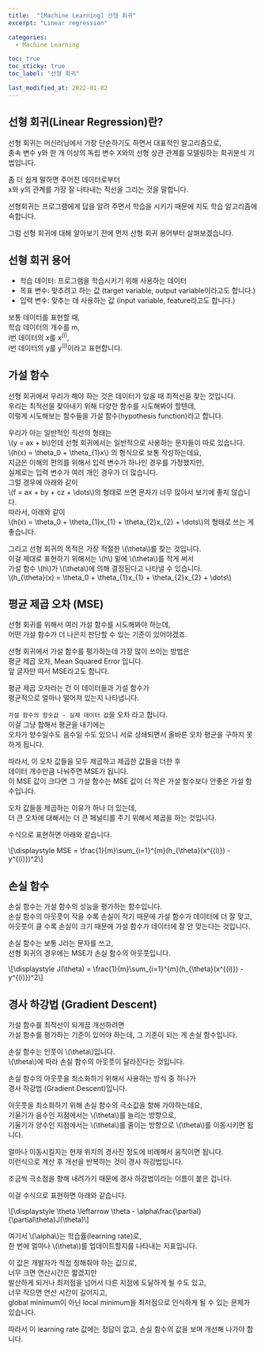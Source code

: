 ```yaml
---
title:  "[Machine Learning] 선형 회귀"
excerpt: "Linear regression"

categories:
  - Machine Learning

toc: true
toc_sticky: true
toc_label: "선형 회귀"

last_modified_at: 2022-01-02
---
```


## 선형 회귀(Linear Regression)란?

선형 회귀는 머신러닝에서 가장 단순하기도 하면서 대표적인 알고리즘으로,<br>
종속 변수 y와 한 개 이상의 독립 변수 X와의 선형 상관 관계를 모델링하는 회귀분석 기법입니다.

좀 더 쉽게 말하면 주어진 데이터로부터<br>
x와 y의 관계를 가장 잘 나타내는 직선을 그리는 것을 말합니다.

선형회귀는 프로그램에게 답을 알려 주면서 학습을 시키기 때문에 지도 학습 알고리즘에 속합니다.

그럼 선형 회귀에 대해 알아보기 전에 먼저 선형 회귀 용어부터 살펴보겠습니다.

## 선형 회귀 용어

- 학습 데이터: 프로그램을 학습시키기 위해 사용하는 데이터
- 목표 변수: 맞추려고 하는 값 (target variable, output variable이라고도 합니다.)
- 입력 변수: 맞추는 데 사용하는 값 (input variable, feature라고도 합니다.)

보통 데이터를 표현할 때,<br>
학습 데이터의 개수를 m,<br>
i번 데이터의 x를 x<sup>(i)</sup>,<br>
i번 데이터의 y를 y<sup>(i)</sup>이라고 표현합니다.

## 가설 함수

선형 회귀에서 우리가 해야 하는 것은 데이터가 있을 때 최적선을 찾는 것입니다.<br>
우리는 최적선을 찾아내기 위해 다양한 함수를 시도해봐야 할텐데,<br>
이렇게 시도해보는 함수들을 가설 함수(hypothesis function)라고 합니다.

우리가 아는 일반적인 직선의 형태는<br>
\\(y = ax + b\\)인데 선형 회귀에서는 일반적으로 사용하는 문자들이 따로 있습니다.<br>
\\(h(x) = \theta_0 + \theta_{1}x\\) 의 형식으로 보통 작성하는데요,<br>
지금은 이해의 편의를 위해서 입력 변수가 하나인 경우를 가정했지만,<br>
실제로는 입력 변수가 여러 개인 경우가 더 많습니다.<br>
그럴 경우에 아래와 같이<br>
\\(f = ax + by + cz + \dots\\)의 형태로 쓰면 문자가 너무 많아서 보기에 좋지 않습니다.<br>
따라서, 아래와 같이<br>
\\(h(x) = \theta_0 + \theta_{1}x_{1} + \theta_{2}x_{2} + \dots\\)의 형태로 쓰는 게 좋습니다.

그리고 선형 회귀의 목적은 가장 적절한 \\(\theta\\)를 찾는 것입니다.<br>
이걸 제대로 표현하기 위해서는 \\(h\\) 밑에 \\(\theta\\)를 작게 써서<br>
가설 함수 \\(h\\)가 \\(\theta\\)에 의해 결정된다고 나타낼 수 있습니다.<br>
\\(h_{\theta}(x) = \theta_0 + \theta_{1}x_{1} + \theta_{2}x_{2} + \dots\\)

## 평균 제곱 오차 (MSE)

선형 회귀를 위해서 여러 가설 함수를 시도해봐야 하는데,<br>
어떤 가설 함수가 더 나은지 판단할 수 있는 기준이 있어야겠죠.

선형 회귀에서 가설 함수를 평가하는데 가장 많이 쓰이는 방법은<br>
평균 제곱 오차, Mean Squared Error 입니다.<br>
앞 글자만 따서 MSE라고도 합니다.

평균 제곱 오차라는 건 이 데이터들과 가설 함수가<br>
평균적으로 얼마나 떨어져 있는지 나타냅니다.

`가설 함수의 함숫값 - 실제 데이터 값`을 오차 라고 합니다.<br>
이걸 그냥 합해서 평균을 내기에는<br>
오차가 양수일수도 음수일 수도 있으니 서로 상쇄되면서 올바른 오차 평균을 구하지 못하게 됩니다.

따라서, 이 오차 값들을 모두 제곱하고 제곱한 값들을 더한 후<br>
데이터 개수만큼 나눠주면 MSE가 됩니다.<br>
이 MSE 값이 크다면 그 가설 함수는 MSE 값이 더 작은 가설 함수보다 안좋은 가설 함수입니다.

오차 값들을 제곱하는 이유가 하나 더 있는데,<br>
더 큰 오차에 대해서는 더 큰 페널티를 주기 위해서 제곱을 하는 것입니다.

수식으로 표현하면 아래와 같습니다.

\\[\displaystyle MSE = \frac{1}{m}\sum_{i=1}^{m}(h_{\theta}(x^{(i)}) - y^{(i)})^2\\]

## 손실 함수

손실 함수는 가설 함수의 성능을 평가하는 함수입니다.<br>
손실 함수의 아웃풋이 작을 수록 손실이 작기 때문에 가설 함수가 데이터에 더 잘 맞고,<br>
아웃풋이 클 수록 손실이 크기 때문에 가설 함수가 데이터에 잘 안 맞는다는 것입니다.

손실 함수는 보통 J라는 문자를 쓰고,<br>
선형 회귀의 경우에는 MSE가 손실 함수의 아웃풋입니다.

\\[\displaystyle J(\theta) = \frac{1}{m}\sum_{i=1}^{m}(h_{\theta}(x^{(i)}) - y^{(i)})^2\\]

## 경사 하강법 (Gradient Descent)

가설 함수를 최적선이 되게끔 개선하려면<br>
가설 함수를 평가하는 기준이 있어야 하는데, 그 기준이 되는 게 손실 함수입니다.

손실 함수는 인풋이 \\(\theta\\)입니다.<br>
\\(\theta\\)에 따라 손실 함수의 아웃풋이 달라진다는 것입니다.

손실 함수의 아웃풋을 최소화하기 위해서 사용하는 방식 중 하나가<br>
경사 하강법 (Gradient Descent)입니다.

아웃풋을 최소화하기 위해 손실 함수의 극소값을 향해 가야하는데요,<br>
기울기가 음수인 지점에서는 \\(\theta\\)를 늘리는 방향으로,<br>
기울기가 양수인 지점에서는 \\(\theta\\)를 줄이는 방향으로 \\(\theta\\)를 이동시키면 됩니다.

얼마나 이동시킬지는 현재 위치의 경사진 정도에 비례해서 움직이면 됩니다.<br>
이런식으로 계산 후 개선을 반복하는 것이 경사 하강법입니다.

조금씩 극소점을 향해 내려가기 때문에 경사 하강법이라는 이름이 붙은 겁니다.

이걸 수식으로 표현하면 아래와 같습니다.

\\[\displaystyle \theta \leftarrow \theta - \alpha\frac{\partial}{\partial\theta}J(\theta)\\]

여기서 \\(\alpha\\)는 학습률(learning rate)로,<br>
한 번에 얼마나 \\(\theta\\)를 업데이트할지를 나타내는 지표입니다.

이 값은 개발자가 직접 정해줘야 하는 값으로,<br>
너무 크면 연산시간은 짧겠지만<br>
발산하게 되거나 최저점을 넘어서 다른 지점에 도달하게 될 수도 있고,<br>
너무 작으면 연산 시간이 길어지고,<br>
global minimum이 아닌 local minimum을 최저점으로 인식하게 될 수 있는 문제가 있습니다.

따라서 이 learning rate 값에는 정답이 없고, 손실 함수의 값을 보며 개선해 나가야 합니다.